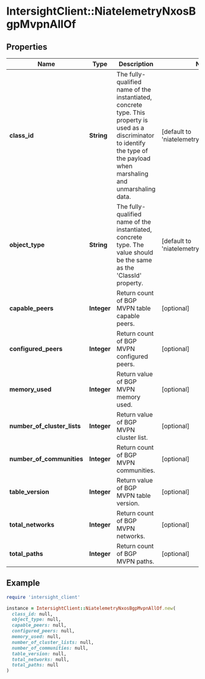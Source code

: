 # IntersightClient::NiatelemetryNxosBgpMvpnAllOf

## Properties

| Name | Type | Description | Notes |
| ---- | ---- | ----------- | ----- |
| **class_id** | **String** | The fully-qualified name of the instantiated, concrete type. This property is used as a discriminator to identify the type of the payload when marshaling and unmarshaling data. | [default to &#39;niatelemetry.NxosBgpMvpn&#39;] |
| **object_type** | **String** | The fully-qualified name of the instantiated, concrete type. The value should be the same as the &#39;ClassId&#39; property. | [default to &#39;niatelemetry.NxosBgpMvpn&#39;] |
| **capable_peers** | **Integer** | Return count of BGP MVPN table capable peers. | [optional] |
| **configured_peers** | **Integer** | Return count of BGP MVPN configured peers. | [optional] |
| **memory_used** | **Integer** | Return value of BGP MVPN memory used. | [optional] |
| **number_of_cluster_lists** | **Integer** | Return value of BGP MVPN cluster list. | [optional] |
| **number_of_communities** | **Integer** | Return count of BGP MVPN communities. | [optional] |
| **table_version** | **Integer** | Return value of BGP MVPN table version. | [optional] |
| **total_networks** | **Integer** | Return count of BGP MVPN networks. | [optional] |
| **total_paths** | **Integer** | Return count of BGP MVPN paths. | [optional] |

## Example

```ruby
require 'intersight_client'

instance = IntersightClient::NiatelemetryNxosBgpMvpnAllOf.new(
  class_id: null,
  object_type: null,
  capable_peers: null,
  configured_peers: null,
  memory_used: null,
  number_of_cluster_lists: null,
  number_of_communities: null,
  table_version: null,
  total_networks: null,
  total_paths: null
)
```

